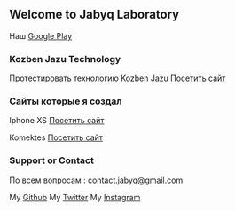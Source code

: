 ## Welcome to Jabyq Laboratory
Наш [Google Play](https://play.google.com/store/apps/dev?id=6423833022222539116) 

### Kozben Jazu Technology
Протестировать технологию Kozben Jazu [Посетить сайт](https://kozben-jazu.netlify.app/)

### Сайты которые я создал
Iphone XS [Посетить сайт](https://jabyqlab.github.io/iphone/)

Komektes [Посетить сайт](https://komektes.github.io/info/)

### Support or Contact
По всем вопросам : contact.jabyq@gmail.com

My [Github](https://github.com/jabyqlab)
My [Twitter](https://twitter.com/ongar_dev)
My [Instagram](https://www.instagram.com/ongar.dev/)



